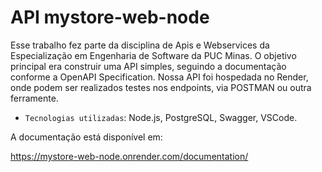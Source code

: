 # API mystore-web-node

Esse trabalho fez parte da disciplina de Apis e Webservices da Especialização em Engenharia de Software da PUC Minas. O objetivo principal era construir uma API simples, seguindo a documentação conforme a OpenAPI Specification.
Nossa API foi hospedada no Render, onde podem ser realizados testes nos endpoints, via POSTMAN ou outra ferramente.

- `Tecnologias utilizadas`: Node.js, PostgreSQL, Swagger, VSCode.

A documentação está disponível em: 

https://mystore-web-node.onrender.com/documentation/
